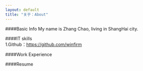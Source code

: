 ```yaml
---
layout: default
title: "关于：About"
---
```

####Basic Info
My name is Zhang Chao, living in ShangHai city.  

####IT skills  
1.Github：https://github.com/winfirm  

####Work Experience  


####Resume

<!-- Blog Comments -->
<div class="media">
  <!-- UY BEGIN -->
  <div id="uyan_frame">
  </div>
  <script type="text/javascript" src="http://v2.uyan.cc/code/uyan.js?uid=1511840">
  </script>
  <!-- UY END -->
</div>